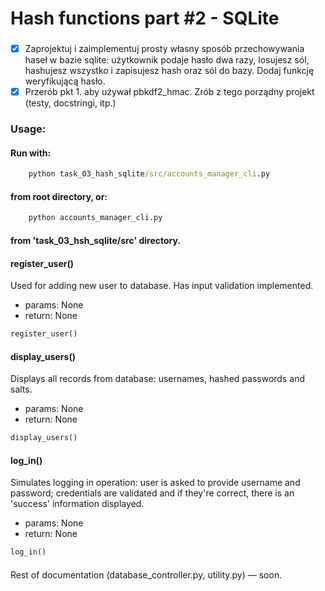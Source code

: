 # Hash functions part #2 - SQLite

###

- [x] Zaprojektuj i zaimplementuj prosty własny sposób przechowywania haseł w bazie sqlite: użytkownik podaje hasło dwa razy, losujesz sól, hashujesz wszystko i zapisujesz hash oraz sól do bazy. Dodaj funkcję weryfikującą hasło.
- [x] Przerób pkt 1. aby używał pbkdf2_hmac. Zrób z tego porządny projekt (testy, docstringi, itp.)

### Usage:

#### Run with:

```cmd
    python task_03_hash_sqlite/src/accounts_manager_cli.py
```
#### from root directory, or:

```cmd
    python accounts_manager_cli.py
```
#### from 'task_03_hsh_sqlite/src' directory.

####

#### register_user()

Used for adding new user to database. Has input validation implemented.

- params: None
- return: None
```python
register_user()
```

#### display_users()

Displays all records from database: usernames, hashed passwords and salts.

- params: None
- return: None
```python
display_users()
```

#### log_in()

Simulates logging in operation: user is asked to provide username and password; credentials are validated and if they're correct, 
there is an 'success' information displayed.

- params: None
- return: None
```python
log_in()
```

####

Rest of documentation (database_controller.py, utility.py) — soon.